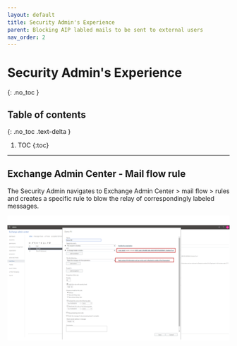 ```yaml
---
layout: default
title: Security Admin's Experience
parent: Blocking AIP labled mails to be sent to external users
nav_order: 2
---
```


# Security Admin's Experience
{: .no_toc }

## Table of contents
{: .no_toc .text-delta }

1. TOC
{:toc}

---

## Exchange Admin Center - Mail flow rule

The Security Admin navigates to Exchange Admin Center > mail flow > rules and creates a specific rule to blow the relay of correspondingly labeled messages.

![](/assets/images/scenario07/Scenario07_06.PNG "Exchange Admin Center - Mail flow rule")
